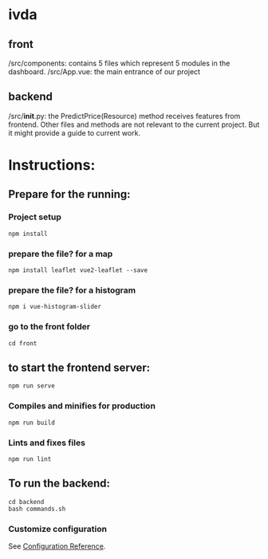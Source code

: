 # ivda
## front
/src/components: contains 5 files which represent 5 modules in the dashboard.
/src/App.vue: the main entrance of our project

## backend
/src/__init__.py: the PredictPrice(Resource) method receives features from frontend.
Other files and methods are not relevant to the current project. But it might provide a guide to current work.

# Instructions:
## Prepare for the running:

### Project setup
```
npm install
```

### prepare the file? for a map
```
npm install leaflet vue2-leaflet --save
```

### prepare the file? for a histogram
```
npm i vue-histogram-slider
```

### go to the front folder
```
cd front
```
## to start the frontend server:
```
npm run serve
```

### Compiles and minifies for production
```
npm run build
```

### Lints and fixes files
```
npm run lint
```

## To run the backend:
```
cd backend
bash commands.sh
```

### Customize configuration
See [Configuration Reference](https://cli.vuejs.org/config/).

